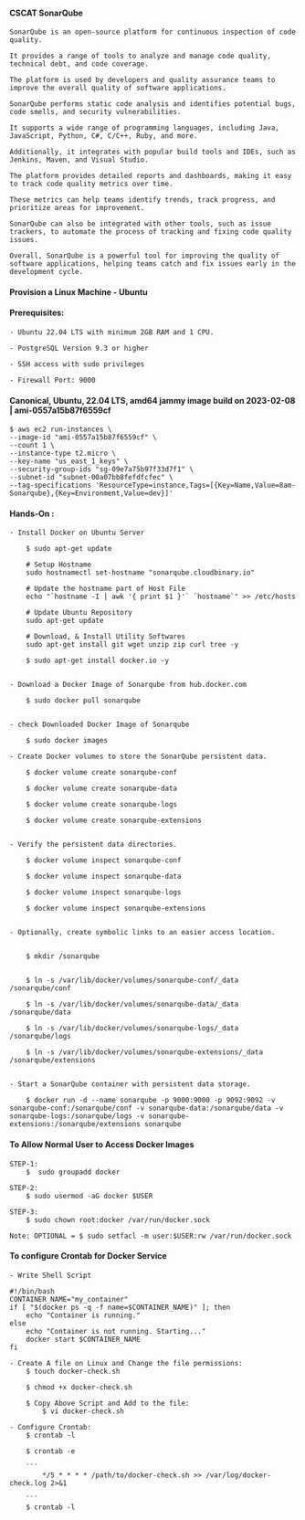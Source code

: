 #### CSCAT SonarQube

    SonarQube is an open-source platform for continuous inspection of code quality. 
    
    It provides a range of tools to analyze and manage code quality, technical debt, and code coverage. 
    
    The platform is used by developers and quality assurance teams to improve the overall quality of software applications.

    SonarQube performs static code analysis and identifies potential bugs, code smells, and security vulnerabilities. 

    It supports a wide range of programming languages, including Java, JavaScript, Python, C#, C/C++, Ruby, and more. 
    
    Additionally, it integrates with popular build tools and IDEs, such as Jenkins, Maven, and Visual Studio.

    The platform provides detailed reports and dashboards, making it easy to track code quality metrics over time. 
    
    These metrics can help teams identify trends, track progress, and prioritize areas for improvement. 
    
    SonarQube can also be integrated with other tools, such as issue trackers, to automate the process of tracking and fixing code quality issues.

    Overall, SonarQube is a powerful tool for improving the quality of software applications, helping teams catch and fix issues early in the development cycle.

#### Provision a Linux Machine - Ubuntu

#### Prerequisites:
    
    - Ubuntu 22.04 LTS with minimum 2GB RAM and 1 CPU.
    
    - PostgreSQL Version 9.3 or higher
    
    - SSH access with sudo privileges
    
    - Firewall Port: 9000
    
#### Canonical, Ubuntu, 22.04 LTS, amd64 jammy image build on 2023-02-08 | ami-0557a15b87f6559cf

```
$ aws ec2 run-instances \
--image-id "ami-0557a15b87f6559cf" \
--count 1 \
--instance-type t2.micro \
--key-name "us_east_1_keys" \
--security-group-ids "sg-09e7a75b97f33d7f1" \
--subnet-id "subnet-00a07bb8fefdfcfec" \
--tag-specifications 'ResourceType=instance,Tags=[{Key=Name,Value=8am-Sonarqube},{Key=Environment,Value=dev}]'
```


#### Hands-On :

    - Install Docker on Ubuntu Server

        $ sudo apt-get update 

        # Setup Hostname
        sudo hostnamectl set-hostname "sonarqube.cloudbinary.io"

        # Update the hostname part of Host File
        echo "`hostname -I | awk '{ print $1 }'` `hostname`" >> /etc/hosts

        # Update Ubuntu Repository
        sudo apt-get update

        # Download, & Install Utility Softwares
        sudo apt-get install git wget unzip zip curl tree -y

        $ sudo apt-get install docker.io -y


    - Download a Docker Image of Sonarqube from hub.docker.com

        $ sudo docker pull sonarqube


    - check Downloaded Docker Image of Sonarqube

        $ sudo docker images

    - Create Docker volumes to store the SonarQube persistent data.

        $ docker volume create sonarqube-conf

        $ docker volume create sonarqube-data

        $ docker volume create sonarqube-logs

        $ docker volume create sonarqube-extensions


    - Verify the persistent data directories.

        $ docker volume inspect sonarqube-conf

        $ docker volume inspect sonarqube-data

        $ docker volume inspect sonarqube-logs

        $ docker volume inspect sonarqube-extensions


    - Optionally, create symbolic links to an easier access location.


        $ mkdir /sonarqube


        $ ln -s /var/lib/docker/volumes/sonarqube-conf/_data /sonarqube/conf

        $ ln -s /var/lib/docker/volumes/sonarqube-data/_data /sonarqube/data

        $ ln -s /var/lib/docker/volumes/sonarqube-logs/_data /sonarqube/logs

        $ ln -s /var/lib/docker/volumes/sonarqube-extensions/_data /sonarqube/extensions


    - Start a SonarQube container with persistent data storage.

        $ docker run -d --name sonarqube -p 9000:9000 -p 9092:9092 -v sonarqube-conf:/sonarqube/conf -v sonarqube-data:/sonarqube/data -v sonarqube-logs:/sonarqube/logs -v sonarqube-extensions:/sonarqube/extensions sonarqube

        
#### To Allow Normal User to Access Docker Images
    
    STEP-1: 
        $  sudo groupadd docker
    
    STEP-2:
        $ sudo usermod -aG docker $USER
    
    STEP-3:
        $ sudo chown root:docker /var/run/docker.sock

    Note: OPTIONAL = $ sudo setfacl -m user:$USER:rw /var/run/docker.sock


#### To configure Crontab for Docker Service

    - Write Shell Script 

```
#!/bin/bash
CONTAINER_NAME="my_container"
if [ "$(docker ps -q -f name=$CONTAINER_NAME)" ]; then
    echo "Container is running."
else
    echo "Container is not running. Starting..."
    docker start $CONTAINER_NAME
fi
```

    - Create A file on Linux and Change the file permissions:
        $ touch docker-check.sh

        $ chmod +x docker-check.sh

        $ Copy Above Script and Add to the file:
            $ vi docker-check.sh

    - Configure Crontab:
        $ crontab -l

        $ crontab -e

        ```
            */5 * * * * /path/to/docker-check.sh >> /var/log/docker-check.log 2>&1

        ```
        $ crontab -l